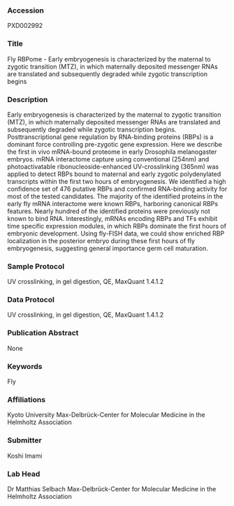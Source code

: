 ### Accession
PXD002992

### Title
Fly RBPome - Early embryogenesis is characterized by the maternal to zygotic transition (MTZ), in which maternally deposited messenger RNAs are translated and subsequently degraded while zygotic transcription begins

### Description
Early embryogenesis is characterized by the maternal to zygotic transition (MTZ), in which maternally deposited messenger RNAs are translated and subsequently degraded while zygotic transcription begins. Posttranscriptional gene regulation by RNA-binding proteins (RBPs) is a dominant force controlling pre-zygotic gene expression. Here we describe the first in vivo mRNA-bound proteome in early Drosophila melanogaster embryos. mRNA interactome capture using conventional (254nm) and photoactivatable ribonucleoside-enhanced UV-crosslinking (365nm) was applied to detect RBPs bound to maternal and early zygotic polydenylated transcripts within the first two hours of embryogenesis. We identified a high confidence set of 476 putative RBPs and confirmed RNA-binding activity for most of the tested candidates. The majority of the identified proteins in the early fly mRNA interactome were known RBPs, harboring canonical RBPs features. Nearly hundred of the identified proteins were previously not known to bind RNA. Interestingly, mRNAs encoding RBPs and TFs exhibit time specific expression modules, in which RBPs dominate the first hours of embryonic development. Using fly-FISH data, we could show enriched RBP localization in the posterior embryo during these first hours of fly embryogenesis, suggesting general importance germ cell maturation.

### Sample Protocol
UV crosslinking, in gel digestion, QE, MaxQuant 1.4.1.2

### Data Protocol
UV crosslinking, in gel digestion, QE, MaxQuant 1.4.1.2

### Publication Abstract
None

### Keywords
Fly

### Affiliations
Kyoto University
Max-Delbrück-Center for Molecular Medicine in the Helmholtz Association

### Submitter
Koshi Imami

### Lab Head
Dr Matthias Selbach
Max-Delbrück-Center for Molecular Medicine in the Helmholtz Association


